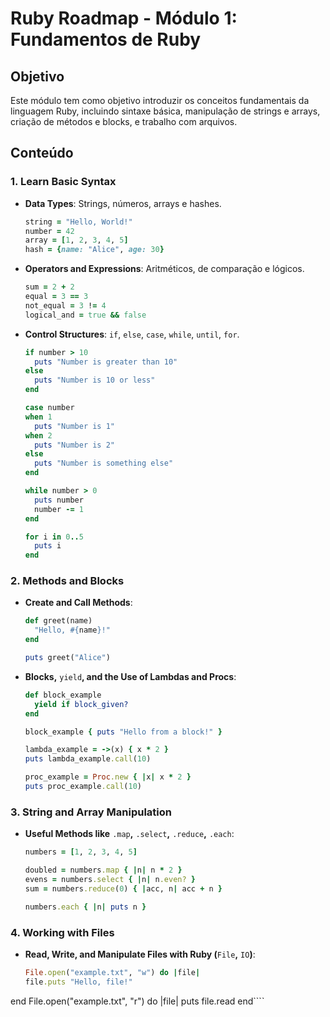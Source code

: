 # Ruby Roadmap - Módulo 1: Fundamentos de Ruby

## Objetivo

Este módulo tem como objetivo introduzir os conceitos fundamentais da linguagem Ruby, incluindo sintaxe básica, manipulação de strings e arrays, criação de métodos e blocks, e trabalho com arquivos.

## Conteúdo

### 1. Learn Basic Syntax

- **Data Types**: Strings, números, arrays e hashes.
    
    
    ```ruby
    string = "Hello, World!"
    number = 42
    array = [1, 2, 3, 4, 5]
    hash = {name: "Alice", age: 30}
    ```
    
- **Operators and Expressions**: Aritméticos, de comparação e lógicos.
    
    
    ```ruby
    sum = 2 + 2
    equal = 3 == 3
    not_equal = 3 != 4
    logical_and = true && false
    ```
    
- **Control Structures**: `if`, `else`, `case`, `while`, `until`, `for`.
    
    
    ```ruby
    if number > 10
      puts "Number is greater than 10"
    else
      puts "Number is 10 or less"
    end
    
    case number
    when 1
      puts "Number is 1"
    when 2
      puts "Number is 2"
    else
      puts "Number is something else"
    end
    
    while number > 0
      puts number
      number -= 1
    end
    
    for i in 0..5
      puts i
    end
    ```
    

### 2. Methods and Blocks

- **Create and Call Methods**:
    
    
    ```ruby
    def greet(name)
      "Hello, #{name}!"
    end
    
    puts greet("Alice")
    ```
    
- **Blocks,** `yield`**, and the Use of Lambdas and Procs**:
    
    
    ```ruby
    def block_example
      yield if block_given?
    end
    
    block_example { puts "Hello from a block!" }
    
    lambda_example = ->(x) { x * 2 }
    puts lambda_example.call(10)
    
    proc_example = Proc.new { |x| x * 2 }
    puts proc_example.call(10)
    ```
    

### 3. String and Array Manipulation

- **Useful Methods like** `.map`**,** `.select`**,** `.reduce`**,** `.each`:
    
    
    ```ruby
    numbers = [1, 2, 3, 4, 5]
    
    doubled = numbers.map { |n| n * 2 }
    evens = numbers.select { |n| n.even? }
    sum = numbers.reduce(0) { |acc, n| acc + n }
    
    numbers.each { |n| puts n }
    ```
    

### 4. Working with Files

- **Read, Write, and Manipulate Files with Ruby (**`File`**,** `IO`**)**:
    
    ````ruby
  File.open("example.txt", "w") do |file|
  file.puts "Hello, file!"
end
File.open("example.txt", "r") do |file|
  puts file.read
end````